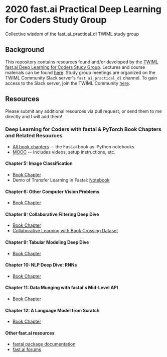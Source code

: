 # 2020 fast.ai Practical Deep Learning for Coders Study Group
Collective wisdom of the fast_ai_practical_dl TWIML study group

## Background
This repository contains resources found and/or developed by the [TWIML fast.ai Deep Learning for Coders Study Group](https://twimlai.com/program/fast-ai-practical-deep-learning-for-coders-study-group/). Lectures and course materials can be found [here](https://course.fast.ai/). Study group meetings are organized on the TWIML Community Slack server's `fast_ai_practical_dl` channel. To gain access to the Slack server, join the TWIML Community [here](https://twimlai.com/community/).

##   Resources
Please submit any additional resources via pull request, or send them to me directly and I will add them!

### Deep Learning for Coders with fastai & PyTorch Book Chapters and Related Resources
* [All book chapters](https://github.com/fastai/fastbook) -- the Fast.ai book as iPython notebooks
* [MOOC](https://course.fast.ai/) -- Includes videos, setup instructions, etc.
#### Chapter 5: Image Classification
- [Book Chapter](https://github.com/fastai/fastbook/blob/master/05_pet_breeds.ipynb)
- Demo of Transfer Learning in Fastai: [Notebook](notebooks/(Un)freezing%20and%20Transfer%20Learning.ipynb)
#### Chapter 6: Other Computer Vision Problems
- [Book Chapter](https://github.com/fastai/fastbook/blob/master/06_multicat.ipynb)
#### Chapter 8: Collaborative Filtering Deep Dive
- [Book Chapter](https://github.com/fastai/fastbook/blob/master/08_collab.ipynb)
- [Collaborative Learning with Book Crossing Dataset](notebooks/)
#### Chapter 9: Tabular Modeling Deep Dive
- [Book Chapter](https://github.com/fastai/fastbook/blob/master/09_tabular.ipynb)
#### Chapter 10: NLP Deep Dive: RNNs
- [Book Chapter](https://github.com/fastai/fastbook/blob/master/10_nlp.ipynb)
#### Chapter 11: Data Munging with fastai's Mid-Level API
- [Book Chapter](https://github.com/fastai/fastbook/blob/master/11_midlevel_data.ipynb)
#### Chapter 12: A Language Model from Scratch
- [Book Chapter](https://github.com/fastai/fastbook/blob/master/12_nlp_dive.ipynb)
#### Other fast.ai resources
* [fastai package documentation](https://docs.fast.ai/)
* [fast.ai forums](https://forums.fast.ai/)
